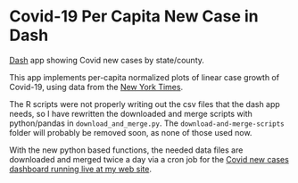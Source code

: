 # Covid-19 Per Capita New Case in Dash
[Dash](https://dash.plotly.com) app showing Covid new cases by state/county.

This app implements per-capita normalized plots of linear case growth of Covid-19, using data from the [New York Times](https://github.com/nytimes/covid-19-data).

The R scripts were not properly writing out the csv files that the dash app needs, so I have rewritten the downloaded and merge scripts with python/pandas in `download_and_merge.py`. The `download-and-merge-scripts` folder will probably be removed soon, as none of those used now.

With the new python based functions, the needed data files are downloaded and merged twice a day via a cron job for the [Covid new cases dashboard running live at my web site](https://marcoshuerta.com/dash/covid/).
